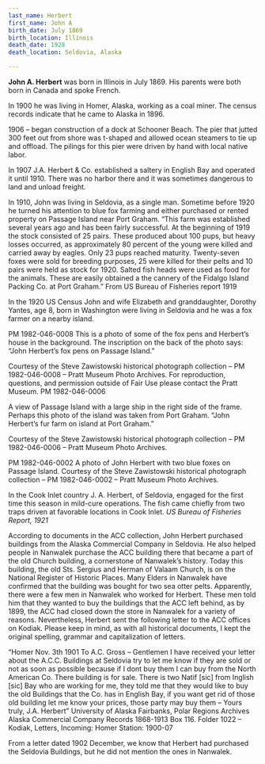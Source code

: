 ```yaml
---
last_name: Herbert
first_name: John A
birth_date: July 1869
birth_location: Illinois
death_date: 1928
death_location: Seldovia, Alaska

---
```

**John A. Herbert** was born in Illinois in July 1869.  His parents were both born in Canada and spoke French.  

In 1900 he was living in Homer, Alaska, working as a coal miner. The census records indicate that he came to Alaska in 1896.

1906 – began construction of a dock at Schooner Beach.  The pier that jutted 300 feet out from shore was t-shaped and allowed ocean steamers to tie up and offload.  The pilings for this pier were driven by hand with local native labor.  

In 1907 J.A. Herbert & Co. established a saltery in English Bay and operated it until 1910. There was no harbor there and it was sometimes dangerous to land and unload freight.

In 1910, John was living in Seldovia, as a single man.  Sometime before 1920 he turned his attention to blue fox farming and either purchased or rented property on Passage Island near Port Graham.  “This farm was established several years ago and has been fairly successful.  At the beginning of 1919 the stock consisted of 25 pairs.  These produced about 100 pups, but heavy losses occurred, as approximately 80 percent of the young were killed and carried away by eagles.  Only 23 pups reached maturity.  Twenty-seven foxes were sold for breeding purposes, 25 were killed for their pelts and 10 pairs were held as stock for 1920.  Salted fish heads were used as food for the animals.  These are easily obtained a the cannery of the Fidalgo Island Packing Co. at Port Graham.”  From US Bureau of Fisheries report 1919 

In the 1920 US Census John and wife Elizabeth and granddaughter, Dorothy Yantes, age 8, born in Washington were living in Seldovia and he was a fox farmer on a nearby island.

PM 1982-046-0008
This is a photo of some of the fox pens and Herbert’s house in the background. The inscription on the back of the photo says: “John Herbert’s fox pens on Passage Island.”

Courtesy of the Steve Zawistowski historical photograph collection – PM 1982-046-0008 – Pratt Museum Photo Archives. For reproduction, questions, and permission outside of Fair Use please contact the Pratt Museum.
PM 1982-046-0006

A view of Passage Island with a large ship in the right side of the frame. Perhaps this photo of the island was taken from Port Graham. “John Herbert’s fur farm on island at Port Graham.”

Courtesy of the Steve Zawistowski historical photograph collection – PM 1982-046-0006 – Pratt Museum Photo Archives. 

PM 1982-046-0002
A photo of John Herbert with two blue foxes on Passage Island.  Courtesy of the Steve Zawistowski historical photograph collection – PM 1982-046-0002 – Pratt Museum Photo Archives. 


In the Cook Inlet country J. A. Herbert, of Seldovia, engaged for the first time this season in mild-cure operations. The fish came chiefly from 
two traps driven at favorable locations in Cook Inlet. *US Bureau of Fisheries Report, 1921*


According to documents in the ACC collection, John Herbert purchased buildings from the Alaska Commercial Company in Seldovia. He also helped people in Nanwalek purchase the ACC building there that became a part of the old Church building, a cornerstone of Nanwalek’s history. Today this building, the old Sts. Sergius and Herman of Valaam Church, is on the National Register of Historic Places. Many Elders in Nanwalek have confirmed that the building was bought for two sea otter pelts. Apparently, there were a few men in Nanwalek who worked for Herbert. These men told him that they wanted to buy the buildings that the ACC left behind, as by 1899, the ACC had closed down the store in Nanwalek for a variety of reasons. Nevertheless, Herbert sent the following letter to the ACC offices on Kodiak. Please keep in mind, as with all historical documents, I kept the original spelling, grammar and capitalization of letters.

“Homer Nov. 3th 1901
To A.C. Gross –
Gentlemen
I have received your letter about the A.C.C. Buildings at Seldovia try to let me know if they are sold or not as soon as possible because if I dont buy them I can buy from the North American Co. There building is for sale. There is two Natif [sic] from Inglish [sic] Bay who are working for me, they told me that they would like to buy the old Buildings that the Co. has in English Bay, if you want get rid of those old building let me know your prices, those party may buy them –
Yours truly,
J.A. Herbert”
University of Alaska Fairbanks, Polar Regions Archives
Alaska Commercial Company Records 1868-1913
Box 116. Folder 1022 – Kodiak, Letters, Incoming: Homer Station: 1900-07

From a letter dated 1902 December, we know that Herbert had purchased the Seldovia Buildings, but he did not mention the ones in Nanwalek.  

